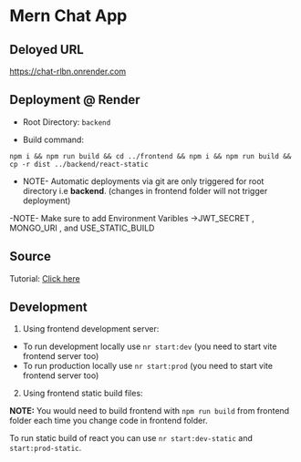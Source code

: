 # Mern Chat App

## Deloyed URL

https://chat-rlbn.onrender.com

## Deployment @ Render

- Root Directory: `backend`

- Build command:

```
npm i && npm run build && cd ../frontend && npm i && npm run build && cp -r dist ../backend/react-static
```

- NOTE- Automatic deployments via git are only triggered for root directory i.e **backend**. (changes in frontend folder will not trigger deployment)

-NOTE- Make sure to add Environment Varibles ->JWT_SECRET , MONGO_URI , and USE_STATIC_BUILD

## Source

Tutorial: [Click here](https://youtu.be/fH8VIb8exdA?list=PLKhlp2qtUcSZsGkxAdgnPcHioRr-4guZf&t=727)

## Development

1. Using frontend development server:

- To run development locally use `nr start:dev` (you need to start vite frontend server too)
- To run production locally use `nr start:prod` (you need to start vite frontend server too)

2. Using frontend static build files:

**NOTE:** You would need to build frontend with `npm run build` from frontend folder each time you change code in frontend folder.

To run static build of react you can use `nr start:dev-static` and `start:prod-static`.
